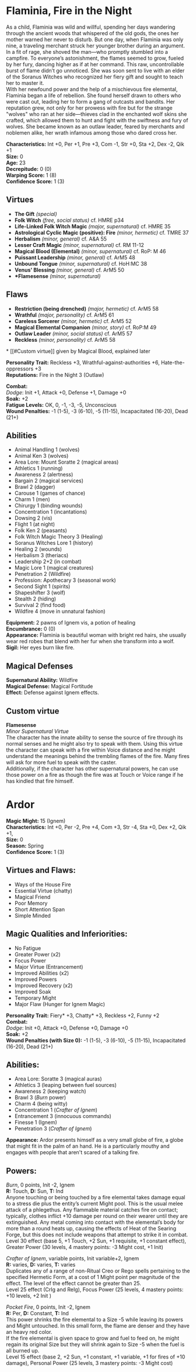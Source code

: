 # Flaminia, Fire in the Night
As a child, Flaminia was wild and willful, spending her days wandering through the ancient woods that whispered of the old gods, the ones her mother warned her never to disturb. But one day, when Flaminia was only nine, a traveling merchant struck her younger brother during an argument. In a fit of rage, she shoved the man—who promptly stumbled into a campfire. To everyone’s astonishment, the flames seemed to grow, fueled by her fury, dancing higher as if at her command. This raw, uncontrollable burst of flame didn’t go unnoticed. She was soon sent to live with an elder of the Soranus Witches who recognized her fiery gift and sought to teach her to master it.  
With her newfound power and the help of a mischievous fire elemental, Flaminia began a life of rebellion. She found herself drawn to others who were cast out, leading her to form a gang of outcasts and bandits. Her reputation grew, not only for her prowess with fire but for the strange "wolves" who ran at her side—thieves clad in the enchanted wolf skins she crafted, which allowed them to hunt and fight with the swiftness and fury of wolves. She became known as an outlaw leader, feared by merchants and noblemen alike, her wrath infamous among those who dared cross her.

**Characteristics:** Int +0, Per +1, Pre +3, Com -1, Str +0, Sta +2, Dex -2, Qik +1  
**Size:** 0  
**Age:** 23  
**Decrepitude:** 0 (0)  
**Warping Score:** 1 (8)  
**Confidence Score:** 1 (3)  
## Virtues  
- **The Gift** _(special)_
- **Folk Witch** _(free, social status)_ cf. HMRE p34
- **Life-Linked Folk Witch Magic** _(major, supernatural)_ cf. HMRE 35  
- **Astrological Cyclic Magic (positive): Fire** _(minor, hermetic)_ cf. TMRE 37  
- **Herbalism** _(minor, general)_ cf. A&A 55  
- **Lesser Craft Magic** _(minor, supernatural)_ cf. RM 11-12  
- **Magical Blood (Elemental)** _(minor, supernatural)_ cf. RoP: M 46  
- **Puissant Leadership** _(minor, general)_ cf. ArM5 48  
- **Unbound Tongue** _(minor, supernatural)_ cf. HoH:MC 38  
- **Venus' Blessing** _(minor, general)_ cf. ArM5 50  
- **\*Flamesense** _(minor, supernatural)_
## Flaws  
- **Restriction (being drenched)** _(major, hermetic)_ cf. ArM5 58  
- **Wrathful** _(major, personality)_ cf. ArM5 61  
- **Careless Sorcerer** _(minor, hermetic)_ cf. ArM5 52  
- **Magical Elemental Companion** _(minor, story)_ cf. RoP:M 49  
- **Outlaw Leader** _(minor, social status)_ cf. ArM5 57  
- **Reckless** _(minor, personality)_ cf. ArM5 58  

\* [[#Custom virtue]] given by Magical Blood, explained later
  
**Personality Trait:**  Reckless +3, Wrathful-against-authorities +6, Hate-the-oppressors +3  
**Reputations:** Fire in the Night 3 (Outlaw)  
  
**Combat:**  
*Dodge*: Init +1, Attack +0, Defense +1, Damage +0  
**Soak:** +2  
**Fatigue Levels:** OK, 0, -1, -3, -5, Unconscious  
**Wound Penalties:** -1 (1-5), -3 (6-10), -5 (11-15), Incapacitated (16-20), Dead (21+)  
## Abilities  
+ Animal Handling 1 (wolves)  
+ Animal Ken 3 (wolves)  
+ Area Lore: Mount Soratte 2 (magical areas)  
+ Athletics 1 (running)  
+ Awareness 2 (alertness)  
+ Bargain 2 (magical services)  
+ Brawl 2 (dagger)  
+ Carouse 1 (games of chance)  
+ Charm 1 (men)  
+ Chirurgy 1 (binding wounds)  
+ Concentration 1 (incantations)  
+ Dowsing 2 (vis)  
+ Flight 1 (at night)  
+ Folk Ken 2 (peasants)  
+ Folk Witch Magic Theory 3 (Healing)  
+ Soranus Witches Lore 1 (history)  
+ Healing 2 (wounds)  
+ Herbalism 3 (theriacs)  
+ Leadership 2+2 (in combat)  
+ Magic Lore 1 (magical creatures)  
+ Penetration 2 (Wildfire)  
+ Profession: Apothecary 3 (seasonal work)  
+ Second Sight 1 (spirits)  
+ Shapeshifter 3 (wolf)  
+ Stealth 2 (hiding)  
+ Survival 2 (find food)  
+ Wildfire 4 (move in unnatural fashion)  
  
**Equipment:** 2 pawns of Ignem vis, a potion of healing  
**Encumbrance:** 0 (0)  
**Appearance:**  Flaminia is beautiful woman with bright red hairs, she usually wear red robes that blend with her fur when she transform into a wolf.  
**Sigil:** Her eyes burn like fire.
## Magical Defenses
**Supernatural Ability:** Wildfire  
**Magical Defense:** Magical Fortitude  
**Effect:** Defense against Ignem effects.
## Custom virtue
**Flamesense**  
_Minor Supernatural Virtue_  
The character has the innate ability to sense the source of fire through its normal senses and he might also try to speak with them. Using this virtue the character can speak with a fire within Voice distance and he might understand the meanings behind the trembling flames of the fire. Many fires will ask for more fuel to speak with the caster.  
Additionally, if the character has other supernatural powers, he can use those power on a fire as though the fire was at Touch or Voice range if he has kindled that fire himself.  
# Ardor  
**Magic Might:** 15 (Ignem)  
**Characteristics:** Int +0, Per -2, Pre +4, Com +3, Str -4, Sta +0, Dex +2, Qik +1,  
**Size:** 0  
**Season:** Spring  
**Confidence Score:** 1 (3)  
## Virtues and Flaws:  
- Ways of the House Fire  
- Essential Virtue (chatty)  
- Magical Friend  
- Poor Memory  
- Short Attention Span  
- Simple Minded  
## Magic Qualities and Inferiorities:  
- No Fatigue  
- Greater Power (x2)  
- Focus Power  
- Major Virtue (Entrancement)  
- Improved Abilities (x2)  
- Improved Powers  
- Improved Recovery (x2)  
- Improved Soak
- Temporary Might  
- Major Flaw (Hunger for Ignem Magic)  

**Personality Trait:** Fiery\* +3, Chatty\* +3, Reckless +2, Funny +2  
**Combat:**  
*Dodge*: Init +0, Attack +0, Defense +0, Damage +0  
**Soak:** +2  
**Wound Penalties (with Size 0):** -1 (1-5), -3 (6-10), -5 (11-15), Incapacitated (16-20), Dead (21+)  
## Abilities:  
+ Area Lore: Soratte 3 (magical auras)  
+ Athletics 3 (leaping between fuel sources)  
+ Awareness 2 (keeping watch)  
+ Brawl 3 (*Burn* power)  
+ Charm 4 (being witty)  
+ Concentration 1 (*Crafter of Ignem*)
+ Entrancement 3 (innocuous commands)  
+ Finesse 1 (Ignem)  
+ Penetration 3 (*Crafter of Ignem*)  

**Appearance:** Ardor presents himself as a very small globe of fire, a globe that might fit in the palm of an hand. He is a particularly mouthy and engages with people that aren't scared of a talking fire.
## Powers:  
*Burn*, 0 points, Init -2, Ignem  
**R:** Touch, **D:** Sun, **T:** Ind  
Anyone touching or being touched by a fire elemental takes damage equal to a stress die plus the entity’s current Might pool. This is the usual melee attack of a phlegethus. Any flammable material catches fire on contact; typically, clothes inflict +10 damage per round on their wearer until they are extinguished. Any metal coming into contact with the elemental’s body for more than a round heats up, causing the effects of Heat of the Searing Forge, but this does not include weapons that attempt to strike it in combat.  
Level 30 effect (base 5, +1 Touch, +2 Sun, +1 requisite, +1 constant effect), Greater Power (30 levels, 4 mastery points: -3 Might cost, +1 Init)  
  
*Crafter of Ignem*, variable points, Init variable+2, Ignem  
**R:** varies, **D:** varies, **T:** varies  
Duplicates any of a range of non-Ritual Creo or Rego spells pertaining to the specified Hermetic Form, at a cost of 1 Might point per magnitude of the effect. The level of the effect cannot be greater than 25.  
Level 25 effect (CrIg and ReIg), Focus Power (25 levels, 4 mastery points: +10 levels, +2 Init ) 
  
*Pocket Fire*, 0 points, Init -2, Ignem  
**R:** Per, **D:** Constant, **T:** Ind  
This power shrinks the fire elemental to a Size -5 while leaving its powers and Might untouched. In this small form, the flame are denser and they have an heavy red color.  
If the fire elemental is given space to grow and fuel to feed on, he might regain its original Size but they will shrink again to Size -5 when the fuel is all burned up.  
Level 15 effect (base 2, +2 Sun, +1 constant, +1 variable, +1 for fires of +10 damage), Personal Power (25 levels, 3 mastery points: -3 Might cost)